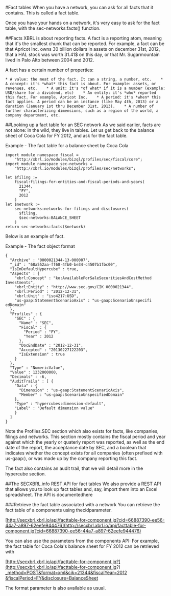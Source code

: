 #Fact tables
When you have a network, you can ask for all facts that it contains. This is called a fact table.

Once you have your hands on a network, it's very easy to ask for the fact table, with the sec-networks:facts() function.

##Facts
XBRL is about reporting facts. A fact is a reporting atom, meaning that it's the smallest chunk that can be reported. For example, a fact can be that Apricot Inc. owns 30 billion dollars in assets on december 31st, 2012, that a HAL stock was worth 31.41$ on this day, or that Mr. Sugarmountain lived in Palo Alto between 2004 and 2012.

A fact has a certain number of properties:

    * A value: the meat of the fact. It can a string, a number, etc.    * A concept: it's *what* this fact is about. For example: assets, or revenues, etc.    * A unit: it's *of what* if it is a number (example: USD/share for a dividend, etc)    * An entity: it's *who* reported this fact. For example, Apricot Inc.    * A period: it's *when* this fact applies. A period can be an instance (like May 4th, 2013) or a duration (January 1st thru December 31st, 2013).    * A number of further characterizing dimensions, such as a region of the world, a company department, etc.

##Looking up a fact table for an SEC network
As we said earlier, facts are not alone: in the wild, they live in tables. Let us get back to the balance sheet of Coca Cola for FY 2012, and ask for the fact table.


 Example - The fact table for a balance sheet by Coca Cola

```jsoniq
import module namespace fiscal =
    "http://xbrl.io/modules/bizql/profiles/sec/fiscal/core";
import module namespace sec-networks =
    "http://xbrl.io/modules/bizql/profiles/sec/networks";

let $filing :=
    fiscal:filings-for-entities-and-fiscal-periods-and-years(
      21344,
      "FY",
      2012
    )
let $network :=
    sec-networks:networks-for-filings-and-disclosures(
      $filing,
      $sec-networks:BALANCE_SHEET
    )
return sec-networks:facts($network)
```
Below is an example of fact.


 Example - The fact object format

```jsoniq
{
  "Archive" : "0000021344-13-000007", 
  "_id" : "68a552aa-ff68-4fb0-be34-c4507b1fbc00", 
  "IsInDefaultHypercube" : true, 
  "Aspects" : {
    "xbrl:Concept" : "ko:AvailableForSaleSecuritiesAndCostMethod
Investments", 
    "xbrl:Entity" : "http://www.sec.gov/CIK 0000021344", 
    "xbrl:Period" : "2012-12-31", 
    "xbrl:Unit" : "iso4217:USD", 
    "us-gaap:StatementScenarioAxis" : "us-gaap:ScenarioUnspecifi
edDomain"
  }, 
  "Profiles" : {
    "SEC" : {
      "Name" : "SEC", 
      "Fiscal" : {
        "Period" : "FY", 
        "Year" : 2012
      }, 
      "DocEndDate" : "2012-12-31", 
      "Accepted" : "20130227122203", 
      "IsExtension" : true
    }
  }, 
  "Type" : "NumericValue", 
  "Value" : 1232000000, 
  "Decimals" : -6, 
  "AuditTrails" : [ {
    "Data" : {
      "Dimension" : "us-gaap:StatementScenarioAxis", 
      "Member" : "us-gaap:ScenarioUnspecifiedDomain"
    }, 
    "Type" : "hypercubes:dimension-default", 
    "Label" : "Default dimension value"
    }
  ]
}
```
Note the Profiles.SEC section which also exists for facts, like companies, filings and networks. This section mostly contains the fiscal period and year against which the yearly or quaterly report was reported, as well as the end date of the report, the acceptance date by SEC, and a boolean that indicates whether the concept exists for all companies (often prefixed with us-gaap:), or was made up by the company reporting this fact.

The fact also contains an audit trail, that we will detail more in the hypercube section.

##The SECXBRL.info REST API for fact tables
We also provide a REST API that allows you to look up fact tables and, say, import them into an Excel spreadsheet. The API is documentedhere

###Retrieve the fact table associated with a network
You can retrieve the fact table of a components using thecidparameter.

 [http://secxbrl.xbrl.io/api/facttable-for-component.jq?cid=66887390-ee56-44a7-a897-62eefe944476](http://secxbrl.xbrl.io/api/facttable-for-component.jq?cid=66887390-ee56-44a7-a897-62eefe944476)

You can also use the parameters from the components API: For example, the fact table for Coca Cola's balance sheet for FY 2012 can be retrieved with

 [http://secxbrl.xbrl.io/api/facttable-for-component.jq?](http://secxbrl.xbrl.io/api/facttable-for-component.jq?) [_method=POST&format=xml&cik=21344&fiscalYear=2012](_method=POST&format=xml&cik=21344&fiscalYear=2012) [&fiscalPeriod=FY&disclosure=BalanceSheet](&fiscalPeriod=FY&disclosure=BalanceSheet)

The format parameter is also available as usual.

